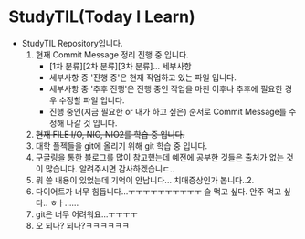 # StudyTIL(Today I Learn)
 - StudyTIL Repository입니다.
	 1. 현재 Commit Message 정리 진행 중 입니다.
		 - [1차 분류][2차 분류][3차 분류]... 세부사항
		 - 세부사항 중 '진행 중'은 현재 작업하고 있는 파일 입니다.
		 - 세부사항 중 '추후 진행'은 진행 중인 작업을 마친 이후나 추후에 필요한 경우 수정할 파일 입니다.
		 - 진행 중인(지금 필요한 or 내가 하고 싶은) 순서로 Commit Message를 수정해 나갈 것 입니다.
	 2. ~~현재 FILE I/O, NIO, NIO2를 학습 중 입니다.~~
	 3. 대학 플젝들을 git에 올리기 위해 git 학습 중 입니다.
	 4. 구글링을 통한 블로그를 많이 참고했는데 예전에 공부한 것들은 출처가 없는 것이 많습니다. 알려주시면 감사하겠습니ㄷ..
	 5. 뭐 쓸 내용이 있었는데 기억이 안납니다... 치매증상인가 봅니다..2.
	 6. 다이어트가 너무 힘듭니다...ㅜㅜㅜㅜㅜㅜㅜㅜㅜㅜ 술 먹고 싶다. 안주 먹고 싶다.. ㅎㅏ......
	 7. git은 너무 어려워요...ㅜㅜㅜㅜ
	 8. 오 되나? 되나?ㅋㅋㅋㅋㅋㅋ